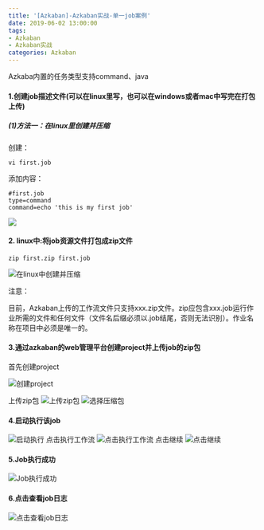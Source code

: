 ```yaml
---
title: '[Azkaban]-Azkaban实战-单一job案例'
date: 2019-06-02 13:00:00
tags: 
- Azkaban
- Azkaban实战
categories: Azkaban
---
```


Azkaba内置的任务类型支持command、java

#### 1.创建job描述文件(可以在linux里写，也可以在windows或者mac中写完在打包上传)
##### (1)方法一：在linux里创建并压缩
创建：
```shell
vi first.job
```
添加内容：
```shell
#first.job
type=command
command=echo 'this is my first job'
```
![](https://imgconvert.csdnimg.cn/aHR0cHM6Ly91cGxvYWQtaW1hZ2VzLmppYW5zaHUuaW8vdXBsb2FkX2ltYWdlcy80MzkxNDA3LTlhZGE0MjZiMjYxMjZmOWEucG5n?x-oss-process=image/format,png)

#### 2. linux中:将job资源文件打包成zip文件

```shell
zip first.zip first.job
```
![在linux中创建并压缩](https://imgconvert.csdnimg.cn/aHR0cHM6Ly91cGxvYWQtaW1hZ2VzLmppYW5zaHUuaW8vdXBsb2FkX2ltYWdlcy80MzkxNDA3LTY4NTYwYzAxNzVkMWY4ZDIucG5n?x-oss-process=image/format,png)


注意：

目前，Azkaban上传的工作流文件只支持xxx.zip文件。zip应包含xxx.job运行作业所需的文件和任何文件（文件名后缀必须以.job结尾，否则无法识别）。作业名称在项目中必须是唯一的。

#### 3.通过azkaban的web管理平台创建project并上传job的zip包

首先创建project

![创建project](https://imgconvert.csdnimg.cn/aHR0cHM6Ly91cGxvYWQtaW1hZ2VzLmppYW5zaHUuaW8vdXBsb2FkX2ltYWdlcy80MzkxNDA3LWE2ZmM2OTJjZWIxNzc2ZmEucG5n?x-oss-process=image/format,png)

上传zip包
![上传zip包](https://imgconvert.csdnimg.cn/aHR0cHM6Ly91cGxvYWQtaW1hZ2VzLmppYW5zaHUuaW8vdXBsb2FkX2ltYWdlcy80MzkxNDA3LTE4MDg5YmI0MWRlY2VmNTAucG5n?x-oss-process=image/format,png)
![选择压缩包](https://imgconvert.csdnimg.cn/aHR0cHM6Ly91cGxvYWQtaW1hZ2VzLmppYW5zaHUuaW8vdXBsb2FkX2ltYWdlcy80MzkxNDA3LTE4ZmRlZDNkNWIyNDlmNTQucG5n?x-oss-process=image/format,png)
#### 4.启动执行该job
![启动执行](https://imgconvert.csdnimg.cn/aHR0cHM6Ly91cGxvYWQtaW1hZ2VzLmppYW5zaHUuaW8vdXBsb2FkX2ltYWdlcy80MzkxNDA3LWE3MDJlZGYxOWRiNzZhYTAucG5n?x-oss-process=image/format,png)
点击执行工作流
![点击执行工作流](https://imgconvert.csdnimg.cn/aHR0cHM6Ly91cGxvYWQtaW1hZ2VzLmppYW5zaHUuaW8vdXBsb2FkX2ltYWdlcy80MzkxNDA3LThhMWEyOGM2MGFmN2ZhZWEucG5n?x-oss-process=image/format,png)
点击继续
![点击继续](https://imgconvert.csdnimg.cn/aHR0cHM6Ly91cGxvYWQtaW1hZ2VzLmppYW5zaHUuaW8vdXBsb2FkX2ltYWdlcy80MzkxNDA3LTA3Y2M2NWI3ZTE5Y2ZkOWMucG5n?x-oss-process=image/format,png)

#### 5.Job执行成功
![Job执行成功](https://imgconvert.csdnimg.cn/aHR0cHM6Ly91cGxvYWQtaW1hZ2VzLmppYW5zaHUuaW8vdXBsb2FkX2ltYWdlcy80MzkxNDA3LThkNmY0NWQ2MzhlMTgyN2MucG5n?x-oss-process=image/format,png)
#### 6.点击查看job日志
![点击查看job日志](https://imgconvert.csdnimg.cn/aHR0cHM6Ly91cGxvYWQtaW1hZ2VzLmppYW5zaHUuaW8vdXBsb2FkX2ltYWdlcy80MzkxNDA3LWI1ODg1N2ZhNmU0NmZmYWIucG5n?x-oss-process=image/format,png)


